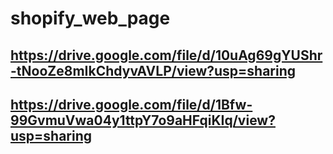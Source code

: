 # shopify_web_page

## https://drive.google.com/file/d/10uAg69gYUShr-tNooZe8mIkChdyvAVLP/view?usp=sharing


## https://drive.google.com/file/d/1Bfw-99GvmuVwa04y1ttpY7o9aHFqiKIq/view?usp=sharing
